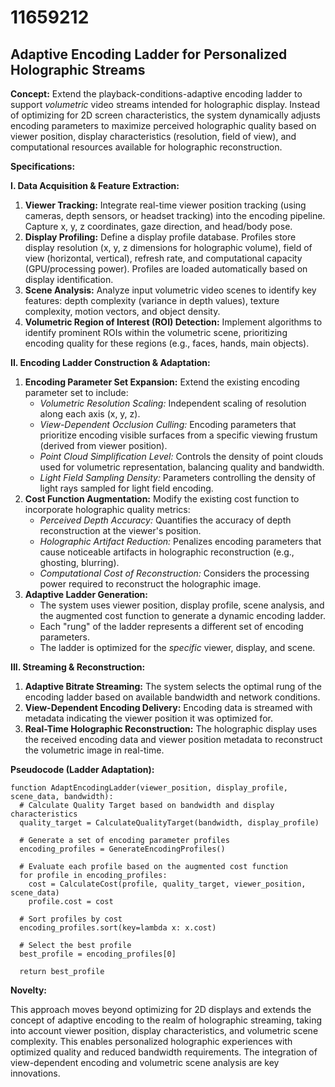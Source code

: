 # 11659212

## Adaptive Encoding Ladder for Personalized Holographic Streams

**Concept:** Extend the playback-conditions-adaptive encoding ladder to support *volumetric* video streams intended for holographic display. Instead of optimizing for 2D screen characteristics, the system dynamically adjusts encoding parameters to maximize perceived holographic quality based on viewer position, display characteristics (resolution, field of view), and computational resources available for holographic reconstruction.

**Specifications:**

**I. Data Acquisition & Feature Extraction:**

1.  **Viewer Tracking:** Integrate real-time viewer position tracking (using cameras, depth sensors, or headset tracking) into the encoding pipeline. Capture x, y, z coordinates, gaze direction, and head/body pose.
2.  **Display Profiling:**  Define a display profile database. Profiles store display resolution (x, y, z dimensions for holographic volume), field of view (horizontal, vertical), refresh rate, and computational capacity (GPU/processing power).  Profiles are loaded automatically based on display identification.
3.  **Scene Analysis:**  Analyze input volumetric video scenes to identify key features: depth complexity (variance in depth values), texture complexity, motion vectors, and object density. 
4.  **Volumetric Region of Interest (ROI) Detection:** Implement algorithms to identify prominent ROIs within the volumetric scene, prioritizing encoding quality for these regions (e.g., faces, hands, main objects).

**II. Encoding Ladder Construction & Adaptation:**

1.  **Encoding Parameter Set Expansion:** Extend the existing encoding parameter set to include:
    *   *Volumetric Resolution Scaling:* Independent scaling of resolution along each axis (x, y, z).
    *   *View-Dependent Occlusion Culling:* Encoding parameters that prioritize encoding visible surfaces from a specific viewing frustum (derived from viewer position).
    *   *Point Cloud Simplification Level:* Controls the density of point clouds used for volumetric representation, balancing quality and bandwidth.
    *   *Light Field Sampling Density:* Parameters controlling the density of light rays sampled for light field encoding.
2.  **Cost Function Augmentation:** Modify the existing cost function to incorporate holographic quality metrics:
    *   *Perceived Depth Accuracy:* Quantifies the accuracy of depth reconstruction at the viewer's position.
    *   *Holographic Artifact Reduction:* Penalizes encoding parameters that cause noticeable artifacts in holographic reconstruction (e.g., ghosting, blurring).
    *   *Computational Cost of Reconstruction:* Considers the processing power required to reconstruct the holographic image.
3.  **Adaptive Ladder Generation:**
    *   The system uses viewer position, display profile, scene analysis, and the augmented cost function to generate a dynamic encoding ladder. 
    *   Each "rung" of the ladder represents a different set of encoding parameters.
    *   The ladder is optimized for the *specific* viewer, display, and scene.

**III. Streaming & Reconstruction:**

1.  **Adaptive Bitrate Streaming:** The system selects the optimal rung of the encoding ladder based on available bandwidth and network conditions.
2.  **View-Dependent Encoding Delivery:** Encoding data is streamed with metadata indicating the viewer position it was optimized for.
3.  **Real-Time Holographic Reconstruction:** The holographic display uses the received encoding data and viewer position metadata to reconstruct the volumetric image in real-time.

**Pseudocode (Ladder Adaptation):**

```
function AdaptEncodingLadder(viewer_position, display_profile, scene_data, bandwidth):
  # Calculate Quality Target based on bandwidth and display characteristics
  quality_target = CalculateQualityTarget(bandwidth, display_profile)

  # Generate a set of encoding parameter profiles
  encoding_profiles = GenerateEncodingProfiles()

  # Evaluate each profile based on the augmented cost function
  for profile in encoding_profiles:
    cost = CalculateCost(profile, quality_target, viewer_position, scene_data)
    profile.cost = cost

  # Sort profiles by cost
  encoding_profiles.sort(key=lambda x: x.cost)

  # Select the best profile
  best_profile = encoding_profiles[0]

  return best_profile
```

**Novelty:**

This approach moves beyond optimizing for 2D displays and extends the concept of adaptive encoding to the realm of holographic streaming, taking into account viewer position, display characteristics, and volumetric scene complexity. This enables personalized holographic experiences with optimized quality and reduced bandwidth requirements. The integration of view-dependent encoding and volumetric scene analysis are key innovations.